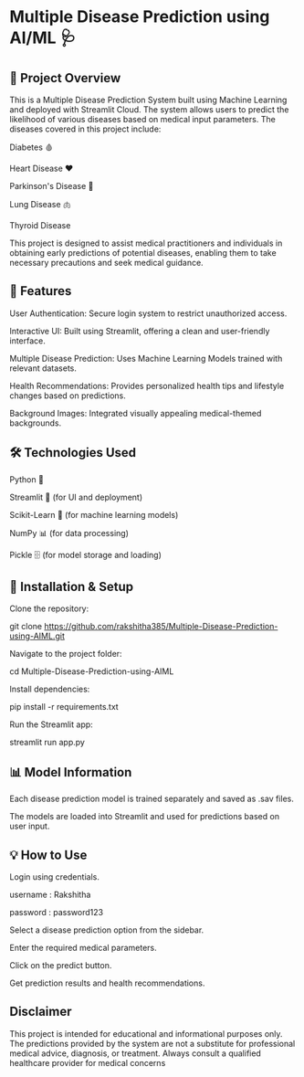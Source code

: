 # Multiple Disease Prediction using AI/ML 🩺

## 🏥 Project Overview

This is a Multiple Disease Prediction System built using Machine Learning and deployed with Streamlit Cloud. The system allows users to predict the likelihood of various diseases based on medical input parameters. The diseases covered in this project include:

Diabetes 🩸

Heart Disease ❤️

Parkinson's Disease 🧠

Lung Disease 🫁

Thyroid Disease 

This project is designed to assist medical practitioners and individuals in obtaining early predictions of potential diseases, enabling them to take necessary precautions and seek medical guidance.

## 🚀 Features

 User Authentication: Secure login system to restrict unauthorized access.

Interactive UI: Built using Streamlit, offering a clean and user-friendly interface.

Multiple Disease Prediction: Uses Machine Learning Models trained with relevant datasets.

Health Recommendations: Provides personalized health tips and lifestyle changes based on predictions.

Background Images: Integrated visually appealing medical-themed backgrounds.

## 🛠️ Technologies Used

Python 🐍

Streamlit 🎨 (for UI and deployment)

Scikit-Learn 🤖 (for machine learning models)

NumPy 📊 (for data processing)

Pickle 🗄️ (for model storage and loading)

## 📂 Installation & Setup

Clone the repository:

git clone https://github.com/rakshitha385/Multiple-Disease-Prediction-using-AIML.git

Navigate to the project folder:

cd Multiple-Disease-Prediction-using-AIML

Install dependencies:

pip install -r requirements.txt

Run the Streamlit app:

streamlit run app.py

## 📊 Model Information

Each disease prediction model is trained separately and saved as .sav files.

The models are loaded into Streamlit and used for predictions based on user input.

## 💡 How to Use

Login using credentials.

username : Rakshitha

password : password123

Select a disease prediction option from the sidebar.

Enter the required medical parameters.

Click on the predict button.

Get prediction results and health recommendations.

## Disclaimer

This project is intended for educational and informational purposes only. The predictions provided by the system are not a substitute for professional medical advice, diagnosis, or treatment. Always consult a qualified healthcare provider for medical concerns
